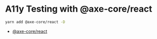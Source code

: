 # A11y Testing with @axe-core/react

```sh
yarn add @axe-core/react -D
```

- [@axe-core/react](https://github.com/dequelabs/axe-core-npm/blob/develop/packages/react/README.md)
